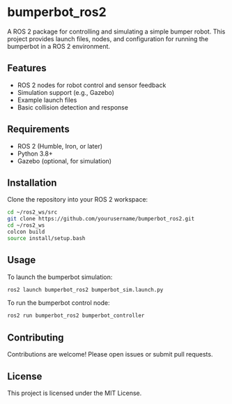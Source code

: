 # bumperbot_ros2

A ROS 2 package for controlling and simulating a simple bumper robot. This project provides launch files, nodes, and configuration for running the bumperbot in a ROS 2 environment.

## Features

- ROS 2 nodes for robot control and sensor feedback
- Simulation support (e.g., Gazebo)
- Example launch files
- Basic collision detection and response

## Requirements

- ROS 2 (Humble, Iron, or later)
- Python 3.8+
- Gazebo (optional, for simulation)

## Installation

Clone the repository into your ROS 2 workspace:

```bash
cd ~/ros2_ws/src
git clone https://github.com/yourusername/bumperbot_ros2.git
cd ~/ros2_ws
colcon build
source install/setup.bash
```

## Usage

To launch the bumperbot simulation:

```bash
ros2 launch bumperbot_ros2 bumperbot_sim.launch.py
```

To run the bumperbot control node:

```bash
ros2 run bumperbot_ros2 bumperbot_controller
```

## Contributing

Contributions are welcome! Please open issues or submit pull requests.

## License

This project is licensed under the MIT License.
